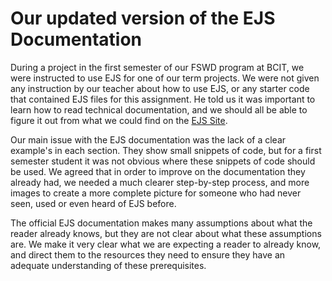 # Our updated version of the EJS Documentation

During a project in the first semester of our FSWD program at BCIT, we were instructed to use EJS for one of our term projects. We were not given any instruction by our teacher about how to use EJS, or any starter code that contained EJS files for this assignment. He told us it was important to learn how to read technical documentation, and we should all be able to figure it out from what we could find on the [EJS Site](https://ejs.co/). 

Our main issue with the EJS documentation was the lack of a clear example's in each section. They show small snippets of code, but for a first semester student it was not obvious where these snippets of code should be used. We agreed that in order to improve on the documentation they already had, we needed a much clearer step-by-step process, and more images to create a more complete picture for someone who had never seen, used or even heard of EJS before. 

The official EJS documentation makes many assumptions about what the reader already knows, but they are not clear about what these assumptions are. We make it very clear what we are expecting a reader to already know, and direct them to the resources they need to ensure they have an adequate understanding of these prerequisites. 

